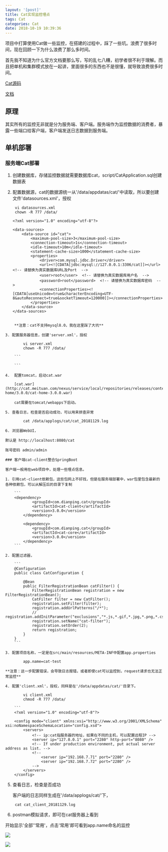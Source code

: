 ```yaml
---
layout: '[post]'
title: Cat实现监控埋点
tags: Cat
categories: Cat
date: 2018-10-19 10:39:36
---
```


项目中打算使用Cat做一些监控，在搭建的过程中，踩了一些坑。浪费了很多时间，现在回顾一下为什么浪费了那么多时间。

首先我不知道为什么官方文档要那么写，写的乱七八糟，初学者很不利于理解。而且把单机和集群模式放在一起讲，里面很多的东西也不是很懂，就导致浪费很多时间。

<!-- more -->

[Cat源码](https://github.com/dianping/cat/)

[文档](https://github.com/dianping/cat/blob/master/cat-doc/posts/ch4-server/README.md)

## 原理
其实所有的监控无非就是分为服务端、客户端。服务端作为监控数据的消费者，暴露一些端口给客户端，客户端发送日志数据到服务端。

## 单机部署

### 服务端Cat部署
1. 创建数据库，存储监控数据就需要数据库cat，script/CatApplication.sql创建数据表
2. 配置数据源，cat的数据源统一从'/data/appdatas/cat/'中读取，所以要创建文件'datasources.xml'，授权
	
		vi datasources.xml
		chown -R 777 /data/
		
	```
	<?xml version="1.0" encoding="utf-8"?>

	<data-sources>
		<data-source id="cat">
			<maximum-pool-size>3</maximum-pool-size>
			<connection-timeout>1s</connection-timeout>
			<idle-timeout>10m</idle-timeout>
			<statement-cache-size>1000</statement-cache-size>
			<properties>
				<driver>com.mysql.jdbc.Driver</driver>
				<url><![CDATA[jdbc:mysql://127.0.0.1:3306/cat]]></url>  <!-- 请替换为真实数据库URL及Port  -->
				<user>root</user>  <!-- 请替换为真实数据库用户名  -->
				<password>root</password>  <!-- 请替换为真实数据库密码  -->
				<connectionProperties><![CDATA[useUnicode=true&characterEncoding=UTF-8&autoReconnect=true&socketTimeout=120000]]></connectionProperties>
			</properties>
		</data-source>
	</data-sources>
```

	**注意：cat不支持mysql8.0，我在这里踩了大坑**

3. 配置服务器信息，创建'server.xml'，授权

		vi server.xml
		chown -R 777 /data/
		
	```
	
	```
		
4. 	配置tomcat，启动cat.war

	[cat.war](http://cat.meituan.com/nexus/service/local/repositories/releases/content/com/dianping/cat/cat-home/3.0.0/cat-home-3.0.0.war)

	cat需要在tomcat/webapps下启动。

5. 查看日志，检查是否启动成功，可以用来排查异常

		cat /data/applogs/cat/cat_20181129.log
		
6. 浏览器WebUI，

默认是 http://localhost:8080/cat

账号密码 admin/admin	

### 客户端cat-client整合SpringBoot

客户端一般用在web项目中，处理一些埋点信息。

1. 引用cat-client依赖包，这些包网上不好找，但是在服务端部署中，war包里包含最新的各种依赖包，可以从解压后的目录下复制
	
	```
	<dependency>
            <groupId>com.dianping.cat</groupId>
            <artifactId>cat-client</artifactId>
            <version>3.0.0</version>
        </dependency>

        <dependency>
            <groupId>com.dianping.cat</groupId>
            <artifactId>cat-core</artifactId>
            <version>3.0.0</version>
        </dependency>
	```

2. 配置过滤器，

	```
	@Configuration
	public class CatConfiguration {
	
	    @Bean
	    public FilterRegistrationBean catFilter() {
	        FilterRegistrationBean registration = new FilterRegistrationBean();
	        CatFilter filter = new CatFilter();
	        registration.setFilter(filter);
	        registration.addUrlPatterns("/*");
	        //   registration.addInitParameter("exclusions","*.js,*.gif,*.jpg,*.png,*.css,*.ico,/druid/*");
	        registration.setName("cat-filter");
	        registration.setOrder(2);
	        return registration;
	    }
	}
	```
	
3. 配置项目名称，一定是在src/main/resources/META-INF中配置app.properties

		app.name=cat-test

**注意：这一步配置错误，会导致日志报错，或者即使cat可以监控到，request请求也无法正常监控**

4. 配置'client.xml'，授权，同样是在'/data/appdatas/cat/'目录下。

		vi client.xml
		chmod -R 777 /data/

	```
	<?xml version="1.0" encoding="utf-8"?>

	<config mode="client" xmlns:xsi="http://www.w3.org/2001/XMLSchema" xsi:noNamespaceSchemaLocation="config.xsd">
	    <servers>
	        <!-- ip:cat指服务器的地址，如果在不同的主机，可以配置远程IP -->
	        <server ip="127.0.0.1" port="2280" http-port="8080" />
	        <!-- If under production environment, put actual server address as list. -->
	        <!-- 
	            <server ip="192.168.7.71" port="2280" /> 
	            <server ip="192.168.7.72" port="2280" /> 
	        -->
	    </servers>
	</config>
```

5. 查看日志，检查是否成功

	客户端的日志同样生成在'/data/applogs/cat/'下，
	
		cat cat_client_20181129.log
		
6. postman模拟请求，即可在cat服务器上看到

开始显示'全部''常用'，点击'常用'即可看到app.name命名的监控

![](http://impwang.oss-cn-beijing.aliyuncs.com/cat0.png)

![](http://impwang.oss-cn-beijing.aliyuncs.com/cat.png)

